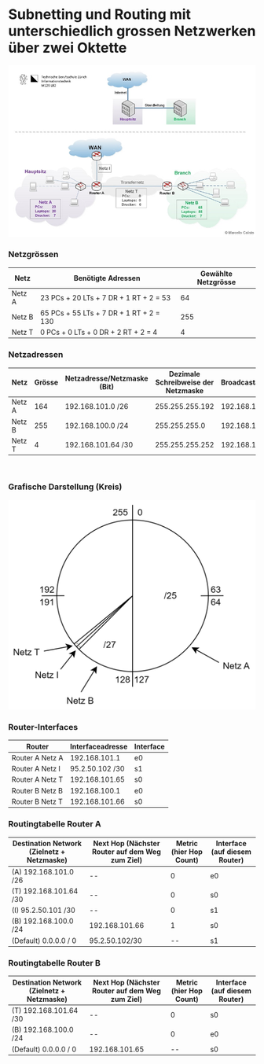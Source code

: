 # Subnetting und Routing mit unterschiedlich grossen Netzwerken über zwei Oktette


<img src="../../Bilder/N3/P3 Bild6.png">


<br>


### Netzgrössen

| Netz   | Benötigte Adressen                      | Gewählte  Netzgrösse |
|--------|-----------------------------------------|----------------------|
| Netz A | 23 PCs + 20 LTs + 7 DR + 1 RT + 2 = 53  | 64                   |
| Netz B | 65 PCs + 55 LTs + 7 DR + 1 RT + 2 = 130 | 255                  |
| Netz T | 0 PCs + 0 LTs + 0 DR + 2 RT + 2 = 4     | 4                    |


### Netzadressen

| Netz   | Grösse | Netzadresse/Netzmaske (Bit) | Dezimale Schreibweise der Netzmaske | Broadcastadresse |
|--------|--------|-----------------------------|-------------------------------------|------------------|
| Netz A | 164    | 192.168.101.0 /26           | 255.255.255.192                     | 192.168.101.63   |
| Netz B | 255    | 192.168.100.0 /24           | 255.255.255.0                       | 192.168.100.255  |
| Netz T | 4      | 192.168.101.64 /30          | 255.255.255.252                     | 192.168.101.67   |


<br>


### Grafische Darstellung (Kreis)

<img src="../../Bilder/N3/P3 Bild5.png">


<br>


### Router-Interfaces

| **Router**      | **Interfaceadresse** | **Interface** |
|-----------------|----------------------|---------------|
| Router A Netz A | 192.168.101.1        | e0            |
| Router A Netz I | 95.2.50.102 /30      | s1            |
| Router A Netz T | 192.168.101.65       | s0            |
| Router B Netz B | 192.168.100.1        | e0            |
| Router B Netz T | 192.168.101.66       | s0            |


### Routingtabelle Router A

| **Destination Network** (Zielnetz + Netzmaske) | **Next Hop** (Nächster Router auf dem Weg zum Ziel) | **Metric** (hier Hop Count)  | **Interface** (auf diesem Router) |
|------------------------------------------------|-----------------------------------------------------|------------------------------|-----------------------------------|
| (A) 192.168.101.0 /26                          | --                                                  | 0                            | e0                                |
| (T) 192.168.101.64 /30                         | --                                                  | 0                            | s0                                |
| (I) 95.2.50.101 /30                            | --                                                  | 0                            | s1                                |
| (B) 192.168.100.0 /24                          | 192.168.101.66                                      | 1                            | s0                                |
| (Default) 0.0.0.0 / 0                          | 95.2.50.102/30                                      | --                           | s1                                |


### Routingtabelle Router B

| **Destination Network**  (Zielnetz + Netzmaske) | **Next Hop** (Nächster Router auf dem Weg zum Ziel) | **Metric** (hier Hop Count)  | **Interface** (auf diesem Router) |
|-------------------------------------------------|-----------------------------------------------------|------------------------------|-----------------------------------|
| (T) 192.168.101.64 /30                          | --                                                  | 0                            | s0                                |
| (B) 192.168.100.0 /24                           | --                                                  | 0                            | e0                                |
| (Default) 0.0.0.0 / 0                           | 192.168.101.65                                      | --                           | s0                                |


